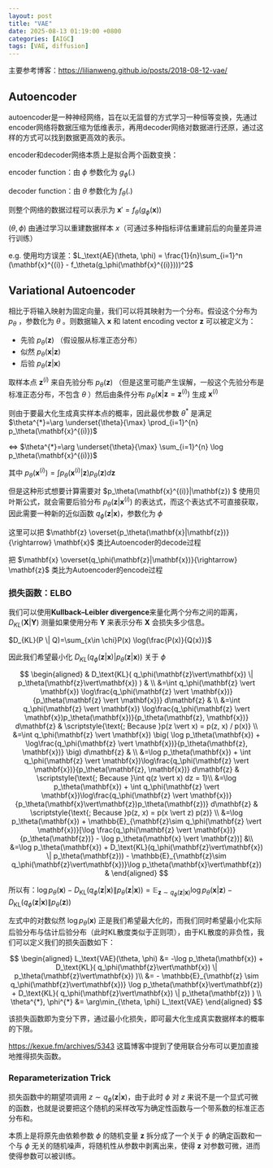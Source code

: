 ```yaml
---
layout: post
title: "VAE"
date: 2025-08-13 01:19:00 +0800
categories: [AIGC]
tags: [VAE, diffusion]
---
```

主要参考博客：https://lilianweng.github.io/posts/2018-08-12-vae/
## Autoencoder

autoencoder是一种神经网络，旨在以无监督的方式学习一种恒等变换，先通过encoder网络将数据压缩为低维表示，再用decoder网络对数据进行还原，通过这样的方式可以找到数据更高效的表示。

encoder和decoder网络本质上是拟合两个函数变换：

encoder function：由 $\phi$ 参数化为 $g_\phi(.)$

decoder function：由 $\theta$ 参数化为  $f_\theta(.)$

则整个网络的数据过程可以表示为 $\mathbf{x}'=f_\theta(g_\phi(\mathbf{x}))$

$(\theta,\phi )$ 由通过学习以重建数据样本 $x$（可通过多种指标评估重建前后的向量差异进行训练）

e.g. 使用均方误差：$L_\text{AE}(\theta, \phi) = \frac{1}{n}\sum_{i=1}^n (\mathbf{x}^{(i)} - f_\theta(g_\phi(\mathbf{x}^{(i)})))^2$

## Variational Autoencoder

相比于将输入映射为固定向量，我们可以将其映射为一个分布。假设这个分布为 $p_\theta$ ，参数化为 $\theta$ 。则数据输入 $\mathbf{x}$ 和 latent encoding vector $\mathbf{z}$ 可以被定义为：

* 先验 $p_\theta(\mathbf{z})$ （假设服从标准正态分布）
* 似然 $p_\theta(\mathbf{x}|\mathbf{z})$
* 后验 $p_\theta(\mathbf{z}|\mathbf{x})$

取样本点 $\mathbf{z}^{(i)}$ 来自先验分布 $p_\theta(\mathbf{z})$ （但是这里可能产生误解，一般这个先验分布是标准正态分布，不包含 $\theta$ ）然后由条件分布 $p_\theta(\mathbf{x}|\mathbf{z}=\mathbf{z}^{(i)})$ 生成 $\mathbf{x}^{(i)}$

则由于要最大化生成真实样本点的概率，因此最优参数 $\theta^{*}$ 是满足 $\theta^{*}=\arg \underset{\theta}{\max} \prod_{i=1}^{n} p_\theta(\mathbf{x}^{(i)})$

<=>   $\theta^{*}=\arg \underset{\theta}{\max} \sum_{i=1}^{n} \log p_\theta(\mathbf{x}^{(i)})$

其中   $p_\theta(\mathbf{x}^{(i)})=\int p_\theta(\mathbf{x}^{(i)}|\mathbf{z}) p_\theta(\mathbf{z})d\mathbf{z}$

但是这种形式想要计算需要对 $p_\theta(\mathbf{x}^{(i)}|\mathbf{z}) $ 使用贝叶斯公式，就会需要后验分布 $p_\theta(\mathbf{z}|\mathbf{x}^{(i)})$ 的表达式，而这个表达式不可直接获取，因此需要一种新的近似函数 $q_\phi(\mathbf{z}|\mathbf{x})$，参数化为 $\phi$

这里可以把  $\mathbf{z} \overset{p_\theta(\mathbf{x}|\mathbf{z})}{\rightarrow} \mathbf{x}$ 类比Autoencoder的decode过程

把 $\mathbf{x} \overset{q_\phi(\mathbf{z}|\mathbf{x})}{\rightarrow} \mathbf{z}$ 类比为Autoencoder的encode过程


### 损失函数：ELBO

我们可以使用**Kullback–Leibler divergence**来量化两个分布之间的距离，$D_{KL}(\mathbf{X}|\mathbf{Y})$ 测量如果使用分布 $\mathbf{Y}$ 来表示分布 $\mathbf{X}$ 会损失多少信息。

$D_{KL}(P \| Q)=\sum_{x\in \chi}P(x) \log(\frac{P(x)}{Q(x)})$

因此我们希望最小化 $D_{KL}(q_\phi(\mathbf{z}|\mathbf{x})| p_\theta(\mathbf{z}|\mathbf{x}) )$ 关于 $\phi$

$$
\begin{aligned}
& D_\text{KL}( q_\phi(\mathbf{z}\vert\mathbf{x}) \| p_\theta(\mathbf{z}\vert\mathbf{x}) ) & \\
&=\int q_\phi(\mathbf{z} \vert \mathbf{x}) \log\frac{q_\phi(\mathbf{z} \vert \mathbf{x})}{p_\theta(\mathbf{z} \vert \mathbf{x})} d\mathbf{z} & \\
&=\int q_\phi(\mathbf{z} \vert \mathbf{x}) \log\frac{q_\phi(\mathbf{z} \vert \mathbf{x})p_\theta(\mathbf{x})}{p_\theta(\mathbf{z}, \mathbf{x})} d\mathbf{z} & \scriptstyle{\text{; Because }p(z \vert x) = p(z, x) / p(x)} \\
&=\int q_\phi(\mathbf{z} \vert \mathbf{x}) \big( \log p_\theta(\mathbf{x}) + \log\frac{q_\phi(\mathbf{z} \vert \mathbf{x})}{p_\theta(\mathbf{z}, \mathbf{x})} \big) d\mathbf{z} & \\
&=\log p_\theta(\mathbf{x}) + \int q_\phi(\mathbf{z} \vert \mathbf{x})\log\frac{q_\phi(\mathbf{z} \vert \mathbf{x})}{p_\theta(\mathbf{z}, \mathbf{x})} d\mathbf{z} & \scriptstyle{\text{; Because }\int q(z \vert x) dz = 1}\\
&=\log p_\theta(\mathbf{x}) + \int q_\phi(\mathbf{z} \vert \mathbf{x})\log\frac{q_\phi(\mathbf{z} \vert \mathbf{x})}{p_\theta(\mathbf{x}\vert\mathbf{z})p_\theta(\mathbf{z})} d\mathbf{z} & \scriptstyle{\text{; Because }p(z, x) = p(x \vert z) p(z)} \\
&=\log p_\theta(\mathbf{x}) + \mathbb{E}_{\mathbf{z}\sim q_\phi(\mathbf{z} \vert \mathbf{x})}[\log \frac{q_\phi(\mathbf{z} \vert \mathbf{x})}{p_\theta(\mathbf{z})} - \log p_\theta(\mathbf{x} \vert \mathbf{z})] &\\
&=\log p_\theta(\mathbf{x}) + D_\text{KL}(q_\phi(\mathbf{z}\vert\mathbf{x}) \| p_\theta(\mathbf{z})) - \mathbb{E}_{\mathbf{z}\sim q_\phi(\mathbf{z}\vert\mathbf{x})}\log p_\theta(\mathbf{x}\vert\mathbf{z}) &
\end{aligned}
$$

所以有：$\log p_\theta(\mathbf{x}) - D_\text{KL}( q_\phi(\mathbf{z}\vert\mathbf{x}) \| p_\theta(\mathbf{z}\vert\mathbf{x}) ) = \mathbb{E}_{\mathbf{z}\sim q_\phi(\mathbf{z}\vert\mathbf{x})}\log p_\theta(\mathbf{x}\vert\mathbf{z}) - D_\text{KL}(q_\phi(\mathbf{z}\vert\mathbf{x}) \| p_\theta(\mathbf{z}))$

左式中的对数似然 $\log p_\theta(\mathbf{x})$ 正是我们希望最大化的，而我们同时希望最小化实际后验分布与估计后验分布（此时KL散度类似于正则项），由于KL散度的非负性，我们可以定义我们的损失函数如下：

$$
\begin{aligned}
L_\text{VAE}(\theta, \phi) 
&= -\log p_\theta(\mathbf{x}) + D_\text{KL}( q_\phi(\mathbf{z}\vert\mathbf{x}) \| p_\theta(\mathbf{z}\vert\mathbf{x}) )\\
&= - \mathbb{E}_{\mathbf{z} \sim q_\phi(\mathbf{z}\vert\mathbf{x})} \log p_\theta(\mathbf{x}\vert\mathbf{z}) + D_\text{KL}( q_\phi(\mathbf{z}\vert\mathbf{x}) \| p_\theta(\mathbf{z}) ) \\
\theta^{*}, \phi^{*} &= \arg\min_{\theta, \phi} L_\text{VAE}
\end{aligned}
$$

该损失函数即为变分下界，通过最小化损失，即可最大化生成真实数据样本的概率的下限。

https://kexue.fm/archives/5343 这篇博客中提到了使用联合分布可以更加直接地推得损失函数。

### Reparameterization Trick

损失函数中的期望项调用 $z\sim q_\phi(\mathbf{z}|\mathbf{x})$，由于此时 $\phi$ 对 $z$ 来说不是一个显式可微的函数，也就是说要把这个随机的采样改写为确定性函数与一个带系数的标准正态分布和。

本质上是将原先由依赖参数 $\phi$ 的随机变量 $\mathbf{z}$ 拆分成了一个关于 $\phi$ 的确定函数和一个与 $\phi$ 无关的随机噪声，将随机性从参数中剥离出来，使得 $\mathbf{z}$ 对参数可微，进而使得参数可以被训练。
